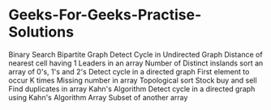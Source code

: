 # Geeks-For-Geeks-Practise-Solutions
Binary Search
Bipartite Graph
Detect Cycle in Undirected Graph
Distance of nearest cell having 1
Leaders in an array
Number of Distinct inslands
sort an array of 0's, 1's and 2's
Detect cycle in a directed graph
First element to occur K times
Missing number in array
Topological sort
Stock buy and sell
Find duplicates in array
Kahn's Algorithm
Detect cycle in a directed graph using Kahn's Algorithm
Array Subset of another array
